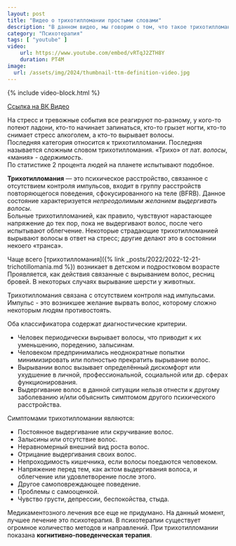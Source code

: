 ```yaml
---
layout: post
title: "Видео о трихотилломании простыми словами"
description: "В данном видео, мы говорим о том, что такое трихотилломании, как она проявляется и каковы её диагностические критерии."
category: "Психотерапия"
tags: [ "youtube" ]
video:
    url: https://www.youtube.com/embed/vRTqJ2ZTH8Y
    duration: PT4M
image:
  url: /assets/img/2024/thumbnail-ttm-definition-video.jpg
---
```


{% include video-block.html %}

<a href="https://vkvideo.ru/video-211245681_456239018" rel="nofollow">Ссылка на ВК Видео</a>

На стресс и тревожные события все реагируют по-разному, у кого-то потеют
ладони, кто-то начинает запинаться, кто-то грызет ногти, кто-то снимает стресс алкоголем, а кто-то вырывает волосы.  
Последняя категория относится к трихотилломании. Последняя называется сложным словом трихотилломания.
«Трихо» от лат. *волосы*, «мания» - *одержимость*.  
По статистике 2 процента людей на планете испытывают подобное.

**Трихотилломания** — это психическое расстройство, связанное с отсутствием контроля импульсов, 
входит в группу расстройств повторяющегося поведения, сфокусированного на теле (BFRB). 
Данное состояние характеризуется *непреодолимым желанием выдергивать волосы*.   
Больные трихотилломанией, как правило, чувствуют нарастающее напряжение до тех пор, пока не выдергивают волос, после 
чего испытывают облегчение. Некоторые страдающие трихотилломанией вырывают волосы в ответ на стресс; 
другие делают это в состоянии некоего «транса».

Чаще всего [трихотилломания]({% link _posts/2022/2022-12-21-trichotillomania.md %}) возникает в детском и подростковом возрасте
Проявляется, как действия связанные с вырыванием волос, ресниц бровей. В некоторых случаях вырывание шерсти у животных.

Трихотилломания связана с отсутствием контроля над импульсами. Импульс - это возникшее желание вырвать волос,
которому сложно некоторым людям противостоять.

Оба классификатора содержат диагностические критерии.
- Человек периодически вырывает волосы, что приводит к их уменьшению, поредению, залысинам.
- Человеком предпринимались неоднократные попытки минимизировать или полностью прекратить вырывание волос.
- Вырывании волос вызывает определённый дискомфорт или ухудшение в личной, профессиональной, социальной или др. сферах функционирования.
- Выдергивание волос в данной ситуации нельзя отнести к другому заболеванию и/или объяснить симптомом другого психического расстройства.  

Симптомами трихотилломании являются:  
- Постоянное выдергивание или скручивание волос.
- Залысины или отсутствие волос.
- Неравномерный внешний вид роста волос.
- Отрицание выдергивания своих волос.
- Непроходимость кишечника, если волосы поедаются человеком.
- Напряжение перед тем, как актом выдергивания волоса, и облегчение или удовлетворение после этого.
- Другое самоповреждающее поведение.
- Проблемы с самооценкой.
- Чувство грусти, депрессии, беспокойства, стыда.

Медикаментозного лечения все еще не придумано. На данный момент, лучшее лечение это психотерапия. 
В психотерапии существует огромное количество методов и направлений. 
При трихотилломании показана **когнитивно-поведенческая терапия**.

